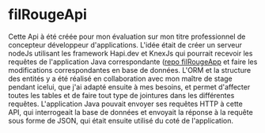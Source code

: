 # filRougeApi
Cette Api à été créée pour mon évaluation sur mon titre professionnel de concepteur développeur d'applications.
L'idée était de créer un serveur nodeJs utilisant les framework Hapi.dev et KnexJs qui pourrait recevoir les requêtes de l'application Java correspondante ([repo filRougeApp](https://github.com/AlexandreLourencinho/filRougeApp) et faire les modifications correspondantes en base de données.
L'ORM et la structure des entités y a été réalisé en collaboration avec mon maître de stage pendant icelui, que j'ai adapté ensuite à mes besoins, et permet d'affecter toutes les tables et de faire tout type de jointures dans les différentes requêtes.
L'application Java pouvait envoyer ses requêtes HTTP à cette API, qui interrogeait la base de données et envoyait la réponse à la requête sous forme de JSON, qui était ensuite utilisé du coté de l'application.

